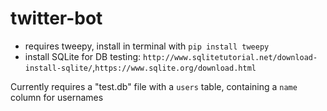 # twitter-bot

- requires tweepy, install in terminal with `pip install tweepy`
- install SQLite for DB testing: `http://www.sqlitetutorial.net/download-install-sqlite/`,`https://www.sqlite.org/download.html`

Currently requires a "test.db" file with a `users` table, containing a `name` column for usernames